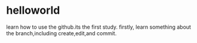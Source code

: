 # helloworld
learn how to use the github.its the first study.
firstly, learn something about the branch,including create,edit,and commit.
